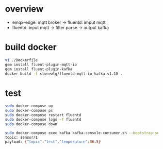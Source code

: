# overview
- emqx-edge: mqtt broker -> fluentd: imput mqtt
- fluentd: input mqtt -> filter parse -> output kafka

# build docker
```bash
vi ./Dockerfile
gem install fluent-plugin-mqtt-io
gem install fluent-plugin-kafka
docker build -t stonewlg/fluentd-mqtt-io-kafka:v1.10 .
```

# test
```sh
sudo docker-compose up
sudo docker-compose ps
sudo docker-compose restart fluentd
sudo docker-compose logs -f fluentd
sudo docker-compose down

sudo docker-compose exec kafka kafka-console-consumer.sh --bootstrap-server kafka:9092 --topic test
topic: sensor/1
payload: {"topic":"test","temperature":36.5}
```